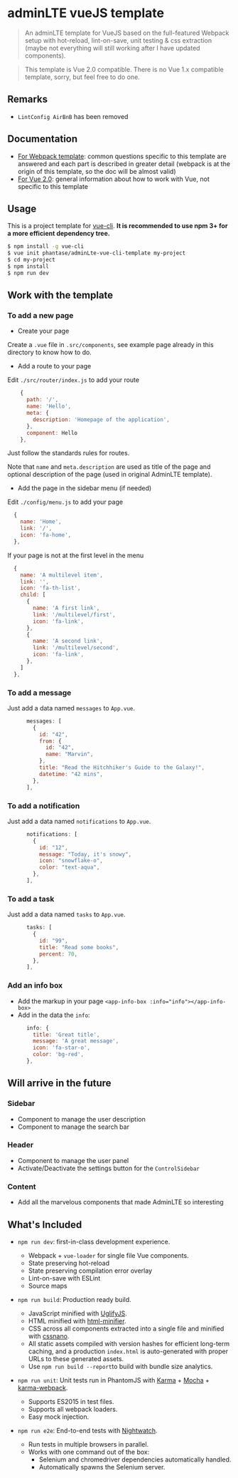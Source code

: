 # adminLTE vueJS template

> An adminLTE template for VueJS based on the full-featured Webpack setup with hot-reload, lint-on-save, unit testing & css extraction (maybe not everything will still working after I have updated components).

> This template is Vue 2.0 compatible. There is no Vue 1.x compatible template, sorry, but feel free to do one.

## Remarks

- `LintConfig AirBnB` has been removed

## Documentation

- [For Webpack template](http://vuejs-templates.github.io/webpack): common questions specific to this template are answered and each part is described in greater detail (webpack is at the origin of this template, so the doc will be almost valid)
- [For Vue 2.0](http://vuejs.org/guide/): general information about how to work with Vue, not specific to this template

## Usage

This is a project template for [vue-cli](https://github.com/vuejs/vue-cli). **It is recommended to use npm 3+ for a more efficient dependency tree.**

``` bash
$ npm install -g vue-cli
$ vue init phantase/adminLte-vue-cli-template my-project
$ cd my-project
$ npm install
$ npm run dev

```
## Work with the template

### To add a new page

- Create your page

Create a `.vue` file in `.src/components`, see example page already in this directory to know how to do.

- Add a route to your page

Edit `./src/router/index.js` to add your route

```javascript
    {
      path: '/',
      name: 'Hello',
      meta: {
        description: 'Homepage of the application',
      },
      component: Hello
    },
```

Just follow the standards rules for routes.

Note that `name` and `meta.description` are used as title of the page and optional description of the page (used in original AdminLTE template).

- Add the page in the sidebar menu (if needed)

Edit `./config/menu.js` to add your page

```javascript
  {
    name: 'Home',
    link: '/',
    icon: 'fa-home',
  },
```

If your page is not at the first level in the menu

```javascript
  {
    name: 'A multilevel item',
    link: '',
    icon: 'fa-th-list',
    child: [
      {
        name: 'A first link',
        link: '/multilevel/first',
        icon: 'fa-link',
      },
      {
        name: 'A second link',
        link: '/multilevel/second',
        icon: 'fa-link',
      },
    ]
  },
```

### To add a message

Just add a data named `messages` to `App.vue`.

```javascript
      messages: [
        {
          id: "42",
          from: {
            id: "42",
            name: "Marvin",
          },
          title: "Read the Hitchhiker's Guide to the Galaxy!",
          datetime: "42 mins",
        },
      ],
```

### To add a notification

Just add a data named `notifications` to `App.vue`.

```javascript
      notifications: [
        {
          id: "12",
          message: "Today, it's snowy",
          icon: "snowflake-o",
          color: "text-aqua",
        },
      ],
```

### To add a task

Just add a data named `tasks` to `App.vue`.

```javascript
      tasks: [
        {
          id: "99",
          title: "Read some books",
          percent: 70,
        },
      ],
```

### Add an info box

- Add the markup in your page ```<app-info-box :info="info"></app-info-box>```
- Add in the data the ```info```:

```javascript
      info: {
        title: 'Great title',
        message: 'A great message',
        icon: 'fa-star-o',
        color: 'bg-red',
      },
```

## Will arrive in the future

### Sidebar

- Component to manage the user description
- Component to manage the search bar

### Header

- Component to manage the user panel
- Activate/Deactivate the settings button for the `ControlSidebar`

### Content

- Add all the marvelous components that made AdminLTE so interesting

## What's Included

- `npm run dev`: first-in-class development experience.
  - Webpack + `vue-loader` for single file Vue components.
  - State preserving hot-reload
  - State preserving compilation error overlay
  - Lint-on-save with ESLint
  - Source maps

- `npm run build`: Production ready build.
  - JavaScript minified with [UglifyJS](https://github.com/mishoo/UglifyJS2).
  - HTML minified with [html-minifier](https://github.com/kangax/html-minifier).
  - CSS across all components extracted into a single file and minified with [cssnano](https://github.com/ben-eb/cssnano).
  - All static assets compiled with version hashes for efficient long-term caching, and a production `index.html` is auto-generated with proper URLs to these generated assets.
  - Use `npm run build --report`to build with bundle size analytics.

- `npm run unit`: Unit tests run in PhantomJS with [Karma](http://karma-runner.github.io/0.13/index.html) + [Mocha](http://mochajs.org/) + [karma-webpack](https://github.com/webpack/karma-webpack).
  - Supports ES2015 in test files.
  - Supports all webpack loaders.
  - Easy mock injection.

- `npm run e2e`: End-to-end tests with [Nightwatch](http://nightwatchjs.org/).
  - Run tests in multiple browsers in parallel.
  - Works with one command out of the box:
    - Selenium and chromedriver dependencies automatically handled.
    - Automatically spawns the Selenium server.
